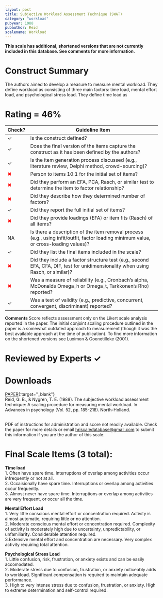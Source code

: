 ```yaml
---
layout: post
title: Subjective Workload Assessment Technique (SWAT)
category: "workload"
pubyear: 1988
pubauthor: Reid
scalename: Workload
---
```


**This scale has additional, shortened versions that are not currently included in this database. See comments for more information.**

# Construct Summary

The authors aimed to develop a measure to measure mental workload. They define workload as consisting of three main factors: time load, mental effort load, and psychological stress load. They define time load as 


# Rating = 46% 

<table>
  <thead>
    <tr>
      <th>Check?</th>
      <th>Guideline Item</th>
    </tr>
  </thead>
  <tbody>
    <tr>
      <td>&#10003;</td>
      <td>Is the construct defined?</td>
    </tr>
    <tr>
      <td>&#10003;</td>
      <td>Does the final version of the items capture the construct as it has been defined by the authors?</td>
    </tr>
    <tr>
      <td>&#10003;</td>
      <td>Is the item generation process discussed (e.g., literature review, Delphi method, crowd-sourcing)?</td>
    </tr>
    <tr>
      <td style="color: red;">&#10006;</td>
      <td>Person to items 10:1 for the initial set of items?</td>
    </tr>
    <tr>
      <td style="color: red;">&#10006;</td>
      <td>Did they perform an EFA, PCA, Rasch, or similar test to determine the item to factor relationship?</td>
    </tr>
    <tr>
      <td style="color: red;">&#10006;</td>
      <td>Did they describe how they determined number of factors?</td>
    </tr>
    <tr>
      <td>&#10003;</td>
      <td>Did they report the full initial set of items?</td>
    </tr>
    <tr>
      <td style="color: red;">&#10006;</td>
      <td>Did they provide loadings (EFA) or item fits (Rasch) of all items?</td>
    </tr>
    <tr>
      <td>NA</td>
      <td>Is there a description of the item removal process (e.g., using infit/outfit, factor loading minimum value, or cross-loading values)?</td>
    </tr>
    <tr>
      <td>&#10003;</td>
      <td>Did they list the final items included in the scale?</td>
    </tr>
    <tr>
      <td style="color: red;">&#10006;</td>
      <td>Did they include a factor structure test (e.g., second EFA, CFA, DIF, test for unidimensionality when using Rasch, or similar)?</td>
    </tr>
    <tr>
      <td style="color: red;">&#10006;</td>
      <td>Was a measure of reliability (e.g., Cronbach’s alpha, McDonalds Omega_h or Omega_t, Tarkkonen’s Rho) reported?</td>
    </tr>
    <tr>
      <td>&#10003;</td>
      <td>Was a test of validity (e.g., predictive, concurrent, convergent, discriminant) reported?</td>
    </tr>
  </tbody>
</table>

**Comments**
Score reflects assessment only on the Likert scale analysis reported in the paper. The initial conjoint scaling procedure outlined in the paper is a somewhat outdated approach to measurement (though it was the best available approach at the time of publication). To find more information on the shortened versions see Luximon & Goonetilleke (2001).

# Reviewed by Experts &#10003;


# Downloads
[PAPER](https://www.sciencedirect.com/science/article/abs/pii/S0166411508623870){:target="_blank"}
<br>Reid, G. B., & Nygren, T. E. (1988). The subjective workload assessment technique: A scaling procedure for measuring mental workload. In Advances in psychology (Vol. 52, pp. 185-218). North-Holland.

<br>PDF of instructions for administration and score not readily available. Check the paper for more details or email hriscaledatabase@gmail.com to submit this information if you are the author of this scale.

# Final Scale Items (3 total):

**Time load**
<br>1. Often have spare time. Interruptions of overlap among activities occur infrequently or not at all.
<br>2. Occaisionally have spare time. Interruptions or overlap among activities occur frequently.
<br>3. Almost never have spare time. Interruptions or overlap among activities are very frequent, or occur all the time.

**Mental Effort Load**
<br>1. Very little conscious mental effort or concentration required. Activity is almost automatic, requiring little or no attention.
<br>2. Moderate conscious mental effort or concentration required. Complexity of activity is moderately high due to uncertainty, unpredictability, or unfamiliarity. Considerable attention required.
<br>3.Extensive mental effort and concentration are necessary. Very complex activity requiring total attention.

**Psychological Stress Load**
<br>1. Little confusion, risk, frustration, or anxiety exists and can be easily accomodated.
<br>2. Moderate stress due to confusion, frustration, or anxiety noticeably adds to workload. Significant compensation is required to maintain adequate performance.
<br>3. High to very intense stress due to confusion, frustration, or anxiety. High to extreme determination and self-control required.